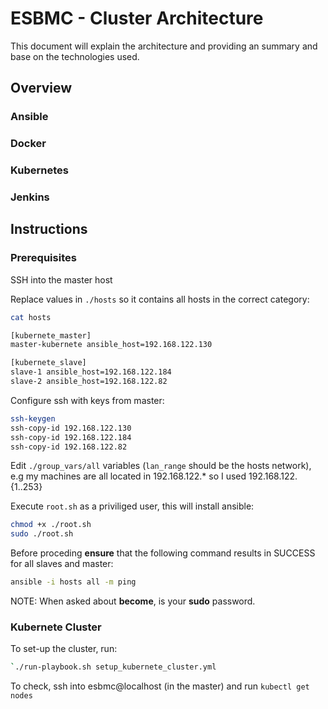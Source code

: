 # ESBMC - Cluster Architecture

This document will explain the architecture and providing an
summary and base on the technologies used.

## Overview

### Ansible

### Docker

### Kubernetes

### Jenkins

## Instructions

### Prerequisites

SSH into the master host

Replace values in `./hosts` so it contains all hosts in the correct category:

```bash
cat hosts

[kubernete_master]
master-kubernete ansible_host=192.168.122.130

[kubernete_slave]
slave-1 ansible_host=192.168.122.184
slave-2 ansible_host=192.168.122.82
```

Configure ssh with keys from master:

```bash
ssh-keygen
ssh-copy-id 192.168.122.130
ssh-copy-id 192.168.122.184
ssh-copy-id 192.168.122.82
```

Edit `./group_vars/all` variables (`lan_range` should be the hosts network), e.g
my machines are all located in 192.168.122.* so I used 192.168.122.{1..253}

Execute `root.sh` as a priviliged user, this will install ansible:

```bash
chmod +x ./root.sh
sudo ./root.sh
```

Before proceding **ensure** that the following command results in SUCCESS for all slaves and master:

```bash
ansible -i hosts all -m ping
```
NOTE: When asked about **become**, is your **sudo** password.

### Kubernete Cluster

To set-up the cluster, run:

```bash
`./run-playbook.sh setup_kubernete_cluster.yml
```

To check, ssh into esbmc@localhost (in the master) and run `kubectl get nodes`

